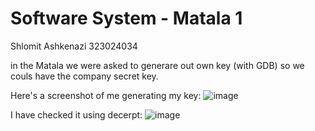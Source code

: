# Software System - Matala 1

Shlomit Ashkenazi 323024034

in the Matala we were asked to generare out own key (with GDB)
so we couls have the company secret key.

Here's a screenshot of me generating my key:
![image](https://user-images.githubusercontent.com/42152443/229333857-ae942b30-0902-4687-9ebb-16f0269d2b1c.png)


I have checked it using decerpt:
![image](https://user-images.githubusercontent.com/42152443/229333845-5cfc0500-61d3-493f-b509-0e66b6d2a844.png)

